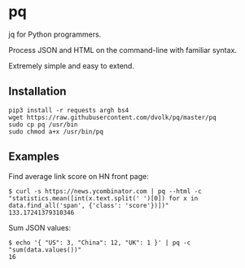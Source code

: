 # pq

jq for Python programmers.

Process JSON and HTML on the command-line with familiar syntax.

Extremely simple and easy to extend.

## Installation

    pip3 install -r requests argh bs4
    wget https://raw.githubusercontent.com/dvolk/pq/master/pq
    sudo cp pq /usr/bin
    sudo chmod a+x /usr/bin/pq

## Examples

Find average link score on HN front page:

    $ curl -s https://news.ycombinator.com | pq --html -c "statistics.mean([int(x.text.split(' ')[0]) for x in data.find_all('span', {'class': 'score'})])"
    133.17241379310346

Sum JSON values:

    $ echo '{ "US": 3, "China": 12, "UK": 1 }' | pq -c "sum(data.values())"
    16
